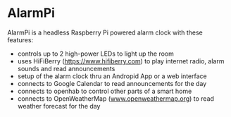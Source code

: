 # AlarmPi
AlarmPi is a headless Raspberry Pi powered alarm clock with these features:
* controls up to 2 high-power LEDs to light up the room
* uses HiFiBerry (https://www.hifiberry.com) to play internet radio, alarm sounds and read announcements
* setup of the alarm clock thru an Andropid App or a web interface
* connects to Google Calendar to read announcements for the day
* connects to openhab to control other parts of a smart home
* connects to OpenWeatherMap (www.openweathermap.org) to read weather forecast for the day

